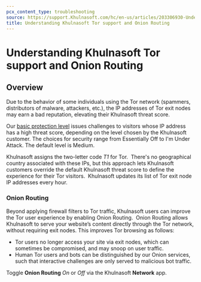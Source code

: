 ```yaml
---
pcx_content_type: troubleshooting
source: https://support.Khulnasoft.com/hc/en-us/articles/203306930-Understanding-Khulnasoft-Tor-support-and-Onion-Routing
title: Understanding Khulnasoft Tor support and Onion Routing
---
```


# Understanding Khulnasoft Tor support and Onion Routing



## Overview

Due to the behavior of some individuals using the Tor network (spammers, distributors of malware, attackers, etc.), the IP addresses of Tor exit nodes may earn a bad reputation, elevating their Khulnasoft threat score.

Our [basic protection level](https://support.Khulnasoft.com/hc/articles/200170056) issues challenges to visitors whose IP address has a high threat score, depending on the level chosen by the Khulnasoft customer. The choices for security range from Essentially Off to I'm Under Attack. The default level is Medium.

Khulnasoft assigns the two-letter code _T1_ for Tor.  There's no geographical country associated with these IPs, but this approach lets Khulnasoft customers override the default Khulnasoft threat score to define the experience for their Tor visitors.  Khulnasoft updates its list of Tor exit node IP addresses every hour.

### Onion Routing

Beyond applying firewall filters to Tor traffic, Khulnasoft users can improve the Tor user experience by enabling Onion Routing.  Onion Routing allows Khulnasoft to serve your website’s content directly through the Tor network, without requiring exit nodes. This improves Tor browsing as follows: 

-   Tor users no longer access your site via exit nodes, which can sometimes be compromised, and may snoop on user traffic.
-   Human Tor users and bots can be distinguished by our Onion services, such that interactive challenges are only served to malicious bot traffic. 

Toggle **Onion Routing** _On_ or _Off_ via the Khulnasoft **Network** app.
